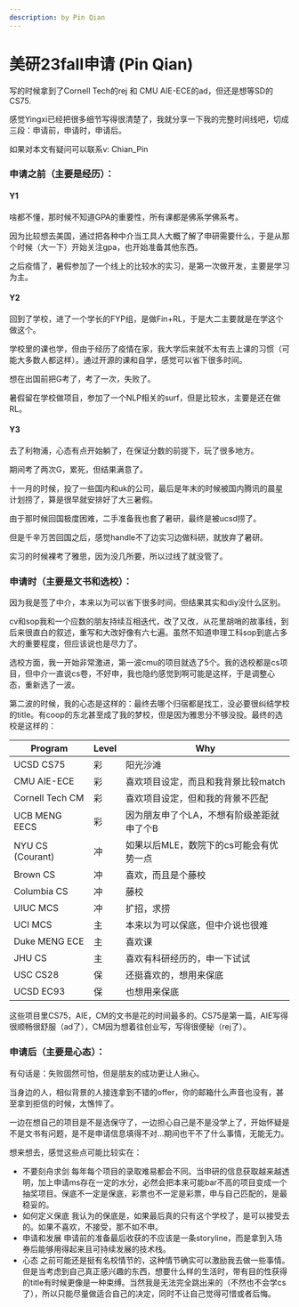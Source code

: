 ```yaml
---
description: by Pin Qian
---
```


# 美研23fall申请 (Pin Qian)

写的时候拿到了Cornell Tech的rej 和 CMU AIE-ECE的ad，但还是想等SD的CS75.

感觉Yingxi已经把很多细节写得很清楚了，我就分享一下我的完整时间线吧，切成三段：申请前，申请时，申请后。

如果对本文有疑问可以联系v: Chian\_Pin

### 申请之前（主要是经历）：

#### Y1

啥都不懂，那时候不知道GPA的重要性，所有课都是佛系学佛系考。

因为比较想去美国，通过把各种中介当工具人大概了解了申研需要什么，于是从那个时候（大一下）开始关注gpa，也开始准备其他东西。

之后疫情了，暑假参加了一个线上的比较水的实习，是第一次做开发，主要是学习为主。

#### Y2

回到了学校，进了一个学长的FYP组，是做Fin+RL，于是大二主要就是在学这个做这个。

学校里的课也学，但由于经历了疫情在家，我大学后来就不太有去上课的习惯（可能大多数人都这样）。通过开源的课和自学，感觉可以省下很多时间。

想在出国前把G考了，考了一次，失败了。

暑假留在学校做项目，参加了一个NLP相关的surf，但是比较水，主要是还在做RL。

#### Y3

去了利物浦，心态有点开始躺了，在保证分数的前提下，玩了很多地方。

期间考了两次G，累死，但结果满意了。

十一月的时候，投了一些国内和uk的公司，最后是年末的时候被国内腾讯的晨星计划捞了，算是很早就安排好了大三暑假。

由于那时候回国极度困难，二手准备我也套了暑研，最终是被ucsd捞了。

但是千辛万苦回国之后，感觉handle不了边实习边做科研，就放弃了暑研。

实习的时候裸考了雅思，因为没几所要，所以过线了就没管了。

### 申请时（主要是文书和选校）：

因为我是签了中介，本来以为可以省下很多时间，但结果其实和diy没什么区别。

cv和sop我和一个应数的朋友持续互相迭代，改了又改，从花里胡哨的故事线，到后来很直白的叙述，重写和大改好像有六七遍。虽然不知道申理工科sop到底占多大的重要程度，但应该说也是尽力了。

选校方面，我一开始非常激进，第一波cmu的项目就选了5个。我的选校都是cs项目，但中介一直说cs卷，不好申，我也隐约感觉到啊可能是这样，于是调整心态，重新选了一波。

第二波的时候，我的心态是这样的：最终去哪个归宿都是找工，没必要很纠结学校的title。有coop的东北甚至成了我的梦校，但是因为雅思分不够没投。最终的选校是这样的：

| Program          | Level | Why                    |
| ---------------- | ----- | ---------------------- |
| UCSD CS75        | 彩     | 阳光沙滩                   |
| CMU AIE-ECE      | 彩     | 喜欢项目设定，而且和我背景比较match   |
| Cornell Tech CM  | 彩     | 喜欢项目设定，但和我的背景不匹配       |
| UCB MENG EECS    | 彩     | 因为朋友申了个LA，不想有阶级差距就申了个B |
| NYU CS (Courant) | 冲     | 如果以后MLE，数院下的cs可能会有优势一点 |
| Brown CS         | 冲     | 喜欢，而且是个藤校              |
| Columbia CS      | 冲     | 藤校                     |
| UIUC MCS         | 冲     | 扩招，求捞                  |
| UCI MCS          | 主     | 本来以为可以保底，但中介说也很难       |
| Duke MENG ECE    | 主     | 喜欢课                    |
| JHU CS           | 主     | 喜欢有科研经历的，申一下试试         |
| USC CS28         | 保     | 还挺喜欢的，想用来保底            |
| UCSD EC93        | 保     | 也想用来保底                 |

这些项目里CS75，AIE，CM的文书是花的时间最多的。CS75是第一篇，AIE写得很顺畅很舒服（ad了），CM因为想着往创业写，写得很便秘（rej了）。

### 申请后（主要是心态）：

有句话是：失败固然可怕，但是朋友的成功更让人揪心。

当身边的人，相似背景的人接连拿到不错的offer，你的邮箱什么声音也没有，甚至拿到拒信的时候，太憔悴了。

一边在想自己的项目是不是选保守了，一边担心自己是不是没学上了，开始怀疑是不是文书有问题，是不是申请信息填得不对...期间也干不了什么事情，无能无力。

想来想去，感觉这些点可能比较实在：

* 不要刻舟求剑 每年每个项目的录取难易都会不同。当申研的信息获取越来越透明，加上申请ms存在一定的水分，必然会把本来可能bar不高的项目变成一个抽奖项目。保底不一定是保底，彩票也不一定是彩票，申与自己匹配的，是最稳妥的。
* 如何定义保底 我认为的保底是，如果最后真的只有这个学校了，是可以接受去的。如果不喜欢，不接受，那不如不申。
* 申请和发展 申请前的准备最后收获的不应该是一条storyline，而是拿到入场券后能够用得起来且可持续发展的技术栈。
* 心态 之前可能还是挺有名校情节的，这种情节确实可以激励我去做一些事情。但是当考虑到自己真正感兴趣的东西，想要什么样的生活时，带有目的性获得的title有时候更像是一种束缚。当然我是无法完全跳出来的（不然也不会学cs了），所以只能尽量做适合自己的决定，同时不让自己觉得可惜或者后悔。

